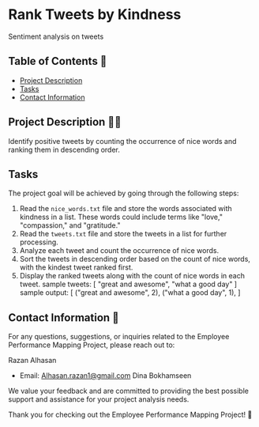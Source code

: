 # Rank Tweets by Kindness 
Sentiment analysis on tweets


## Table of Contents 📝
- [Project Description](#project-description)
- [Tasks](#tasks)
- [Contact Information](##Contact-Information)


## Project Description 👩‍🏫
Identify positive tweets by counting the occurrence of nice words and ranking them in descending order. 

## Tasks
The project goal will be achieved by going through the following steps:

1. Read the `nice_words.txt` file and store the words associated with kindness in a list. These words could include terms like "love," "compassion," and "gratitude."
2. Read the `tweets.txt` file and store the tweets in a list for further processing.
3. Analyze each tweet and count the occurrence of nice words.
4. Sort the tweets in descending order based on the count of nice words, with the kindest tweet ranked first.
5. Display the ranked tweets along with the count of nice words in each tweet.
sample tweets:
[
    "great and awesome",
    "what a good day"
]
sample output:
[
    ("great and awesome", 2),
    ("what a good day", 1),
]

## Contact Information 📩
For any questions, suggestions, or inquiries related to the Employee Performance Mapping Project, please reach out to:

Razan Alhasan
  - Email: Alhasan.razan1@gmail.com
Dina Bokhamseen


We value your feedback and are committed to providing the best possible support and assistance for your project analysis needs.

Thank you for checking out the Employee Performance Mapping Project! 🙏
